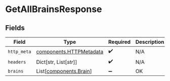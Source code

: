 # GetAllBrainsResponse


## Fields

| Field                                                              | Type                                                               | Required                                                           | Description                                                        |
| ------------------------------------------------------------------ | ------------------------------------------------------------------ | ------------------------------------------------------------------ | ------------------------------------------------------------------ |
| `http_meta`                                                        | [components.HTTPMetadata](../../models/components/httpmetadata.md) | :heavy_check_mark:                                                 | N/A                                                                |
| `headers`                                                          | Dict[str, List[*str*]]                                             | :heavy_check_mark:                                                 | N/A                                                                |
| `brains`                                                           | List[[components.Brain](../../models/components/brain.md)]         | :heavy_minus_sign:                                                 | OK                                                                 |